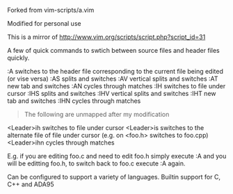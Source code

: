 Forked from vim-scripts/a.vim

Modified for personal use

This is a mirror of http://www.vim.org/scripts/script.php?script_id=31

A few of quick commands to swtich between source files and header files quickly.

:A switches to the header file corresponding to the current file being edited (or vise versa)
:AS splits and switches
:AV vertical splits and switches
:AT new tab and switches
:AN cycles through matches
:IH switches to file under cursor
:IHS splits and switches
:IHV vertical splits and switches
:IHT new tab and switches
:IHN cycles through matches

> The following are unmapped after my modification

\<Leader\>ih switches to file under cursor
\<Leader\>is switches to the alternate file of file under cursor (e.g. on  \<foo.h\> switches to foo.cpp)
\<Leader\>ihn cycles through matches

E.g. if you are editing foo.c and need to edit foo.h simply execute :A and you will be editting foo.h, to switch back to foo.c execute :A again. 

Can be configured to support a variety of languages. Builtin support for C, C++ and ADA95
